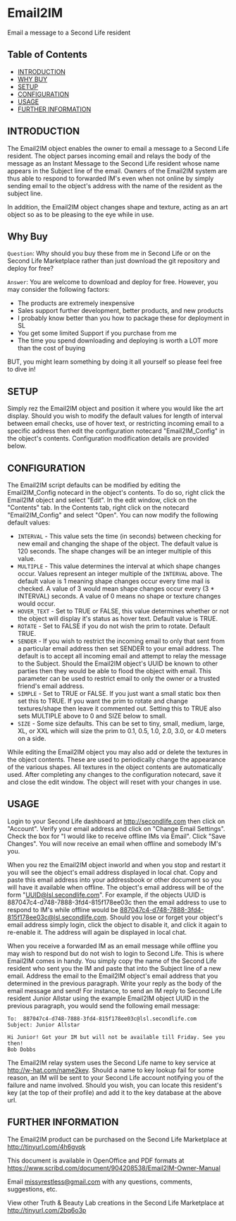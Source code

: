 # Email2IM

Email a message to a Second Life resident

## Table of Contents

- [INTRODUCTION](#introduction)
- [WHY BUY](#why-buy)
- [SETUP](#setup)
- [CONFIGURATION](#configuration)
- [USAGE](#usage)
- [FURTHER INFORMATION](#further-information)

## INTRODUCTION

The Email2IM object enables the owner to email a message to a Second Life resident. The object parses incoming email and relays the body of the message as an Instant Message to the Second Life resident whose name appears in the Subject line of the email. Owners of the Email2IM system are thus able to respond to forwarded IM's even when not online by simply sending email to the object's address with the name of the resident as the subject line.

In addition, the Email2IM object changes shape and texture, acting as an art object so as to be pleasing to the eye while in use.

## Why Buy

`Question`: Why should you buy these from me in Second Life or on the Second Life Marketplace rather than just download the git repository and deploy for free?

`Answer`: You are welcome to download and deploy for free. However, you may consider the following factors:

  - The products are extremely inexpensive
  - Sales support further development, better products, and new products
  - I probably know better than you how to package these for deployment in SL
  - You get some limited Support if you purchase from me
  - The time you spend downloading and deploying is worth a LOT more than the cost of buying

BUT, you might learn something by doing it all yourself so please feel free to dive in!

## SETUP

Simply rez the Email2IM object and position it where you would like the art display. Should you wish to modify the default values for length of interval between email checks, use of hover text, or restricting incoming email to a specific address then edit the configuration notecard "Email2IM_Config" in the object's contents. Configuration modification details are provided below.

## CONFIGURATION

The Email2IM script defaults can be modified by editing the Email2IM_Config notecard in the object's contents. To do so, right click the Email2IM object and select "Edit". In the edit window, click on the "Contents" tab. In the Contents tab, right click on the notecard "Email2IM_Config" and select "Open". You can now modify the following default values:

* `INTERVAL` - This value sets the time (in seconds) between checking for new email and changing the shape of the object. The default value is 120 seconds. The shape changes will be an integer multiple of this value.
* `MULTIPLE` - This value determines the interval at which shape changes occur. Values represent an integer multiple of the `INTERVAL` above. The default value is 1 meaning shape changes occur every time mail is checked. A value of 3 would mean shape changes occur every (3 * INTERVAL) seconds. A value of 0 means no shape or texture changes would occur.
* `HOVER_TEXT` - Set to TRUE or FALSE, this value determines whether or not the object will display it's status as hover text. Default value is TRUE.
* `ROTATE` - Set to FALSE if you do not wish the prim to rotate. Default TRUE.
* `SENDER` - If you wish to restrict the incoming email to only that sent from a particular email address then set SENDER to your email address. The default is to accept all incoming email and attempt to relay the message to the Subject. Should the Email2IM object's UUID be known to other parties then they would be able to flood the object with email. This parameter can be used to restrict email to only the owner or a trusted friend's email address.
* `SIMPLE` - Set to TRUE or FALSE. If you just want a small static box then set this to TRUE. If you want the prim to rotate and change textures/shape then leave it commented out. Setting this to TRUE also sets MULTIPLE above to 0 and SIZE below to small.
* `SIZE` - Some size defaults. This can be set to tiny, small, medium, large, XL, or XXL which will size the prim to 0.1, 0.5, 1.0, 2.0, 3.0, or 4.0 meters on a side.

While editing the Email2IM object you may also add or delete the textures in the object contents. These are used to periodically change the appearance of the various shapes. All textures in the object contents are automatically used. After completing any changes to the configuration notecard, save it and close the edit window. The object will reset with your changes in use.

## USAGE

Login to your Second Life dashboard at http://secondlife.com then click on "Account". Verify your email address and click on "Change Email Settings". Check the box for "I would like to receive offline IMs via Email". Click "Save Changes". You will now receive an email when offline and somebody IM's you.

When you rez the Email2IM object inworld and when you stop and restart it you will see the object's email address displayed in local chat. Copy and paste this email address into your addressbook or other document so you will have it available when offline. The object's email address will be of the form "UUID@lsl.secondlife.com". For example, if the objects UUID is 887047c4-d748-7888-3fd4-815f178ee03c then the email address to use to respond to IM's while offline would be 887047c4-d748-7888-3fd4-815f178ee03c@lsl.secondlife.com. Should you lose or forget your object's email address simply login, click the object to disable it, and click it again to re-enable it. The address will again be displayed in local chat.

When you receive a forwarded IM as an email message while offline you may wish to respond but do not wish to login to Second Life. This is where Email2IM comes in handy. You simply copy the name of the Second Life resident who sent you the IM and paste that into the Subject line of a new email. Address the email to the Email2IM object's email address that you determined in the previous paragraph. Write your reply as the body of the email message and send! For instance, to send an IM reply to Second Life resident Junior Allstar using the example Email2IM object UUID in the previous paragraph, you would send the following email message:

	To:  887047c4-d748-7888-3fd4-815f178ee03c@lsl.secondlife.com
	Subject: Junior Allstar

	Hi Junior! Got your IM but will not be available till Friday. See you then!
	Bob Dobbs

The Email2IM relay system uses the Second Life name to key service at http://w-hat.com/name2key. Should a name to key lookup fail for some reason, an IM will be sent to your Second Life account notifying you of the failure and name involved. Should you wish, you can locate this resident's key (at the top of their profile) and add it to the key database at the above url.

## FURTHER INFORMATION

The Email2IM product can be purchased on the Second Life Marketplace at http://tinyurl.com/4h6gvqk

This document is available in OpenOffice and PDF formats at https://www.scribd.com/document/904208538/Email2IM-Owner-Manual

Email missyrestless@gmail.com with any questions, comments, suggestions, etc.

View other Truth & Beauty Lab creations in the Second Life Marketplace at http://tinyurl.com/2bq6o3p
